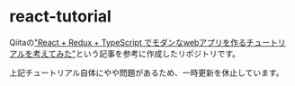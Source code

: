 # react-tutorial

Qiitaの["React + Redux + TypeScript でモダンなwebアプリを作るチュートリアルを考えてみた"](https://qiita.com/mikan3rd/items/2576c2f993d9c28d744c)という記事を参考に作成したリポジトリです。

上記チュートリアル自体にやや問題があるため、一時更新を休止しています。
